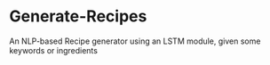 # Generate-Recipes
An NLP-based Recipe generator using an LSTM module, given some keywords or ingredients
